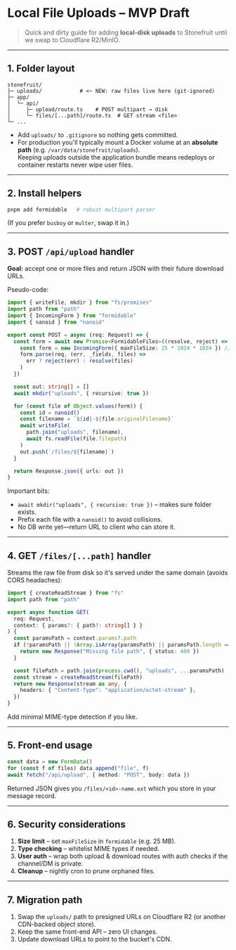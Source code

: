 # Local File Uploads – MVP Draft

> Quick and dirty guide for adding **local-disk uploads** to Stonefruit until we swap to Cloudflare R2/MinIO.

---

## 1. Folder layout

```
stonefruit/
├─ uploads/            # <─ NEW: raw files live here (git-ignored)
├─ app/
│  └─ api/
│     ├─ upload/route.ts    # POST multipart → disk
│     └─ files/[...path]/route.ts  # GET stream <file>
└─ ...
```

- Add `uploads/` to `.gitignore` so nothing gets committed.
- For production you'll typically mount a Docker volume at an **absolute path** (e.g. `/var/data/stonefruit/uploads`).  
  Keeping uploads outside the application bundle means redeploys or container restarts never wipe user files.

---

## 2. Install helpers

```bash
pnpm add formidable   # robust multipart parser
```

(If you prefer `busboy` or `multer`, swap it in.)

---

## 3. POST `/api/upload` handler

**Goal:** accept one or more files and return JSON with their future download URLs.

Pseudo-code:

```ts
import { writeFile, mkdir } from "fs/promises"
import path from "path"
import { IncomingForm } from "formidable"
import { nanoid } from "nanoid"

export const POST = async (req: Request) => {
  const form = await new Promise<FormidableFiles>((resolve, reject) => {
    const form = new IncomingForm({ maxFileSize: 25 * 1024 * 1024 }) // 25 MB limit
    form.parse(req, (err, _fields, files) =>
      err ? reject(err) : resolve(files)
    )
  })

  const out: string[] = []
  await mkdir("uploads", { recursive: true })

  for (const file of Object.values(form)) {
    const id = nanoid()
    const filename = `${id}-${file.originalFilename}`
    await writeFile(
      path.join("uploads", filename),
      await fs.readFile(file.filepath)
    )
    out.push(`/files/${filename}`)
  }

  return Response.json({ urls: out })
}
```

Important bits:

- `await mkdir("uploads", { recursive: true })` – makes sure folder exists.
- Prefix each file with a `nanoid()` to avoid collisions.
- No DB write yet—return URL to client who can store it.

---

## 4. GET `/files/[...path]` handler

Streams the raw file from disk so it's served under the same domain (avoids CORS headaches):

```ts
import { createReadStream } from "fs"
import path from "path"

export async function GET(
  req: Request,
  context: { params?: { path?: string[] } }
) {
  const paramsPath = context.params?.path
  if (!paramsPath || !Array.isArray(paramsPath) || paramsPath.length === 0) {
    return new Response("Missing file path", { status: 400 })
  }

  const filePath = path.join(process.cwd(), "uploads", ...paramsPath)
  const stream = createReadStream(filePath)
  return new Response(stream as any, {
    headers: { "Content-Type": "application/octet-stream" },
  })
}
```

Add minimal MIME-type detection if you like.

---

## 5. Front-end usage

```ts
const data = new FormData()
for (const f of files) data.append("file", f)
await fetch("/api/upload", { method: "POST", body: data })
```

Returned JSON gives you `/files/<id>-name.ext` which you store in your message record.

---

## 6. Security considerations

1. **Size limit** – set `maxFileSize` in `formidable` (e.g. 25 MB).
2. **Type checking** – whitelist MIME types if needed.
3. **User auth** – wrap both upload & download routes with auth checks if the channel/DM is private.
4. **Cleanup** – nightly cron to prune orphaned files.

---

## 7. Migration path

1. Swap the `uploads/` path to presigned URLs on Cloudflare R2 (or another CDN-backed object store).
2. Keep the same front-end API – zero UI changes.
3. Update download URLs to point to the bucket's CDN.
